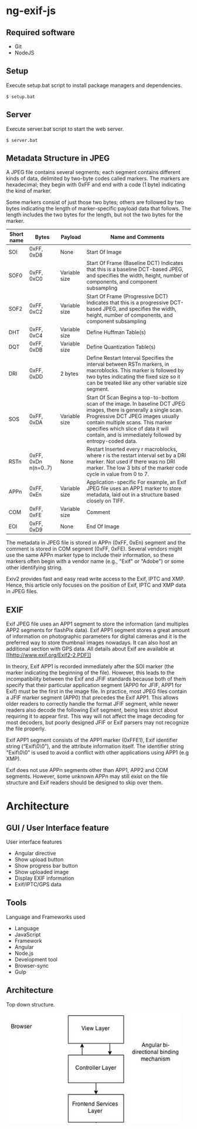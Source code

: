 # ng-exif-js

## Required software ##
 * Git
 * NodeJS

## Setup ##
Execute setup.bat script to install package managers and dependencies.

    $ setup.bat

## Server ##
Execute server.bat script to start the web server.

    $ server.bat


## Metadata Structure in JPEG ##
A JPEG file contains several segments; each segment contains different kinds of data, delimited by two-byte codes called markers. The markers are hexadecimal; they begin with 0xFF and end with a code (1 byte) indicating the kind of marker.

Some markers consist of just those two bytes; others are followed by two bytes indicating the length of marker-specific payload data that follows. The length includes the two bytes for the length, but not the two bytes for the marker.

|Short name	|Bytes	|Payload	|Name and Comments|
|-----------|-------|-----------|-----------------|
|SOI	|0xFF, 0xD8	|None	|Start Of Image|
|SOF0	|0xFF, 0xC0	|Variable size	|Start Of Frame (Baseline DCT) Indicates that this is a baseline DCT-based JPEG, and specifies the width, height, number of components, and component subsampling|
|SOF2	|0xFF, 0xC2	|Variable size	|Start Of Frame (Progressive DCT) Indicates that this is a progressive DCT-based JPEG, and specifies the width, height, number of components, and component subsampling|
|DHT	|0xFF, 0xC4	|Variable size	|Define Huffman Table(s)|
|DQT	|0xFF, 0xDB	|Variable size	|Define Quantization Table(s)|
|DRI	|0xFF, 0xDD	|2 bytes	|Define Restart Interval Specifies the interval between RSTn markers, in macroblocks. This marker is followed by two bytes indicating the fixed size so it can be treated like any other variable size segment.|
|SOS	|0xFF, 0xDA	|Variable size	|Start Of Scan Begins a top-to-bottom scan of the image. In baseline DCT JPEG images, there is generally a single scan. Progressive DCT JPEG images usually contain multiple scans. This marker specifies which slice of data it will contain, and is immediately followed by entropy-coded data.|
|RSTn	|0xFF, 0xDn n(n=0..7)	|None	|Restart Inserted every r macroblocks, where r is the restart interval set by a DRI marker. Not used if there was no DRI marker. The low 3 bits of the marker code cycle in value from 0 to 7.|
|APPn	|0xFF, 0xEn	|Variable size	|Application-specific For example, an Exif JPEG file uses an APP1 marker to store metadata, laid out in a structure based closely on TIFF.|
|COM	|0xFF, 0xFE	|Variable size	|Comment|
|EOI	|0xFF, 0xD9	|None	|End Of Image|

The metadata in JPEG file is stored in APPn (0xFF, 0xEn) segment and the comment is stored in COM segment (0xFF, 0xFE). Several vendors might use the same APPn marker type to include their information, so these markers often begin with a vendor name (e.g., "Exif" or "Adobe") or some other identifying string.

Exiv2 provides fast and easy read write access to the Exif, IPTC and XMP. Hence, this article only focuses on the position of Exif, IPTC and XMP data in JPEG files.

## EXIF ##
Exif JPEG file uses an APP1 segment to store the information (and multiples APP2 segments for flashPix data). Exif APP1 segment stores a great amount of information on photographic parameters for digital cameras and it is the preferred way to store thumbnail images nowadays. It can also host an additional section with GPS data. All details about Exif are available at [[http://www.exif.org/Exif2-2.PDF]]

In theory, Exif APP1 is recorded immediately after the SOI marker (the marker indicating the beginning of the file). However, this leads to the incompatibility between the Exif and JFIF standards because both of them specify that their particular application segment (APP0 for JFIF, APP1 for Exif) must be the first in the image file. In practice, most JPEG files contain a JFIF marker segment (APP0) that precedes the Exif APP1. This allows older readers to correctly handle the format JFIF segment, while newer readers also decode the following Exif segment, being less strict about requiring it to appear first. This way will not affect the image decoding for most decoders, but poorly designed JFIF or Exif parsers may not recognize the file properly.

Exif APP1 segment consists of the APP1 marker (0xFFE1), Exif identifier string (“Exif\0\0”), and the attribute information itself. The identifier string "Exif\0\0” is used to avoid a conflict with other applications using APP1 (e.g XMP).

Exif does not use APPn segments other than APP1, APP2 and COM segments. However, some unknown APPn may still exist on the file structure and Exif readers should be designed to skip over them.

# Architecture #

## GUI / User Interface feature ##
User interface features
 * Angular directive
  * Show upload button
  * Show progress bar button
  * Show uploaded image
  * Display EXIF information
   * Exif/IPTC/GPS data


## Tools ##
Language and Frameworks used
 * Language
  * JavaScript
 * Framework
  * Angular
  * Node.js
 * Development tool
  * Browser-sync
  * Gulp


## Architecture ##
Top down structure.

![picture alt](https://github.com/CSUNCOMP467F2016/ng-exif-js/blob/master/docs/architecture.png)


